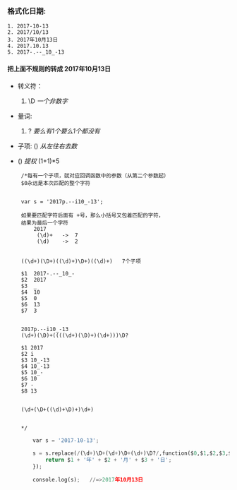 ### 格式化日期:
    1. 2017-10-13
    2. 2017/10/13
    3. 2017年10月13日
    4. 2017.10.13
    5. 2017-.--_10_-13
        
#### 把上面不规则的转成 2017年10月13日

 - 转义符：
    1. \D  *一个非数字*

 - 量词:
    1. ?   *要么有1个要么1个都没有*

 - 子项:
    ()
    *从左往右去数*

 - () *提权*
    (1+1)*5

        /*每有一个子项，就对应回调函数中的参数（从第二个参数起） 
        $0永远是本次匹配的整个字符


        var s = '2017p.--i10_-13';

        如果要匹配字符后面有 +号，那么小括号又包着匹配的字符，
        结果为最后一个字符
            2017
             (\d)+   ->  7
             (\d)    ->  2


        ((\d+)(\D+)((\d)+)\D+)((\d)+)   7个子项
        
        $1  2017-.--_10_-
        $2  2017
        $3  _
        $4  10
        $5  0
        $6  13
        $7  3


        2017p.--i10_-13
        (\d+)(\D)+((((\d+)(\D)+)(\d+)))\D?

        $1 2017
        $2 i
        $3 10_-13
        $4 10_-13
        $5 10_-
        $6 10
        $7 -
        $8 13


        (\d+(\D+((\d)+\D)+)\d+)


        */
```python
        var s = '2017-10-13';
    
        s = s.replace(/(\d+)\D+(\d+)\D+(\d+)\D?/,function($0,$1,$2,$3,$4,$5,$6){
            return $1 + '年' + $2 + '月' + $3 + '日';
        });
    
        console.log(s);   //=>2017年10月13日

```